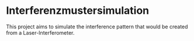 # Interferenzmustersimulation

This project aims to simulate the interference pattern that would be created from a Laser-Interferometer.
